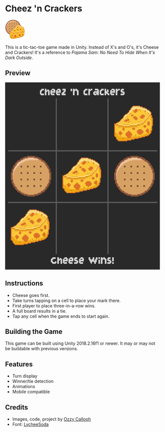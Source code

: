 # Cheez 'n Crackers

![Cheez 'n Crackers](Assets/Sprites/both.png)

This is a tic-tac-toe game made in Unity. Instead of X's and O's, it's Cheese and Crackers! It's a reference to *Pajama Sam: No Need To Hide When It's Dark Outside*.

## Preview

![A screenshot of the game](Screenshot.jpg)

## Instructions

* Cheese goes first.
* Take turns tapping on a cell to place your mark there.
* First player to place three-in-a-row wins.
* A full board results in a tie.
* Tap any cell when the game ends to start again.

## Building the Game

This game can be built using Unity 2018.2.16f1 or newer. It may or may not be buildable with previous versions.

## Features

* Turn display
* Winner/tie detection
* Animations
* Mobile compatible

## Credits

* Images, code, project by [Ozzy Callooh](http://twitter.com/OzzyCallooh)
* Font: [LycheeSoda](https://www.dafont.com/lycheesoda.font)
